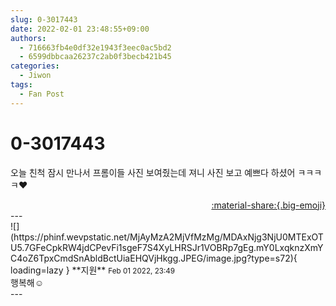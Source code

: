 ```yaml
---
slug: 0-3017443
date: 2022-02-01 23:48:55+09:00
authors:
  - 716663fb4e0df32e1943f3eec0ac5bd2
  - 6599dbbcaa26237c2ab0f3becb421b45
categories:
  - Jiwon
tags:
  - Fan Post
---
```


# 0-3017443

<div class="post-container" markdown="1">
<div class="content-container md-sidebar__scrollwrap" markdown="1">

오늘 친척 잠시 만나서 프롬이들 사진 보여줬는데 져니 사진 보고 예쁘다 하셨어 ㅋㅋㅋㅋ❤

</div>
</div>

<div style="text-align: right;" markdown="1">
<a href="https://weverse.io/fromis9/fanpost/0-3017443" style="text-align: right;">:material-share:{.big-emoji}</a>
</div>
---

<div class="comments-container md-sidebar__scrollwrap" markdown="1">
<div class="comment" markdown="1">
<div class='id-container' markdown="1">
![](https://phinf.wevpstatic.net/MjAyMzA2MjVfMzMg/MDAxNjg3NjU0MTExOTU5.7GFeCpkRW4jdCPevFi1sgeF7S4XyLHRSJr1VOBRp7gEg.mY0LxqknzXmYC4oZ6TpxCmdSnAbldBctUiaEHQVjHkgg.JPEG/image.jpg?type=s72){ loading=lazy }
**<span class="artist">지원</span>** <small>Feb 01 2022, 23:49</small><br>
</div>
<div class='comment-body' markdown="1">
행복해☺️
</div>
</div>
</div>
---
